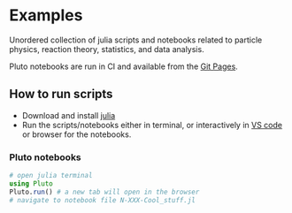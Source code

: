 # Examples

Unordered collection of julia scripts and notebooks related to particle physics, reaction theory, statistics, and data analysis.

Pluto notebooks are run in CI and  available from the [Git Pages](https://mmikhasenko.github.io/ReactionAmplitudeExamples.jl/).


## How to run scripts

- Download and install [julia](https://julialang.org/)
- Run the scripts/notebooks either in terminal, or interactively in [VS code](https://code.visualstudio.com/) or browser for the notebooks.

### Pluto notebooks

```julia
# open julia terminal
using Pluto
Pluto.run() # a new tab will open in the browser
# navigate to notebook file N-XXX-Cool_stuff.jl
```

